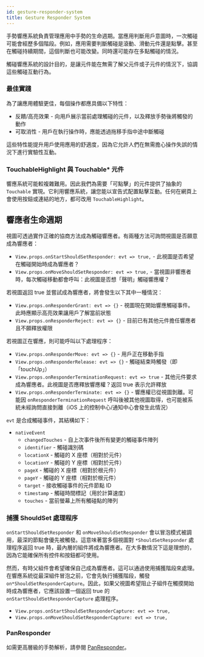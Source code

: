 ```yaml
---
id: gesture-responder-system
title: Gesture Responder System
---
```


手勢響應系統負責管理應用中手勢的生命週期。當應用判斷用戶意圖時，一次觸碰可能會經歷多個階段。例如，應用需要判斷觸碰是滾動、滑動元件還是點擊。甚至在觸碰持續期間，這個判斷也可能改變。同時還可能存在多點觸碰的情況。

觸碰響應系統的設計目的，是讓元件能在無需了解父元件或子元件的情況下，協調這些觸碰互動行為。

### 最佳實踐

為了讓應用體驗更佳，每個操作都應具備以下特性：

- 反饋/高亮效果 - 向用戶展示當前處理觸碰的元件，以及釋放手勢後將觸發的動作
- 可取消性 - 用戶在執行操作時，應能透過拖移手指中途中斷觸碰

這些特性能提升用戶使用應用的舒適度，因為它允許人們在無需擔心操作失誤的情況下進行實驗性互動。

### TouchableHighlight 與 Touchable* 元件

響應系統可能較複雜難用。因此我們為需要「可點擊」的元件提供了抽象的 `Touchable` 實現。它利用響應系統，讓您能以宣告式配置點擊互動。任何在網頁上會使用按鈕或連結的地方，都可改用 `TouchableHighlight`。

## 響應者生命週期

視圖可透過實作正確的協商方法成為觸碰響應者。有兩種方法可詢問視圖是否願意成為響應者：

- `View.props.onStartShouldSetResponder: evt => true,` - 此視圖是否希望在觸碰開始時成為響應者？
- `View.props.onMoveShouldSetResponder: evt => true,` - 當視圖非響應者時，每次觸碰移動都會呼叫：此視圖是否想「聲明」觸碰響應權？

若視圖返回 true 並嘗試成為響應者，將會發生以下其中一種情況：

- `View.props.onResponderGrant: evt => {}` - 視圖現在開始響應觸碰事件。此時應顯示高亮效果讓用戶了解當前狀態
- `View.props.onResponderReject: evt => {}` - 目前已有其他元件擔任響應者且不願釋放權限

若視圖正在響應，則可能呼叫以下處理程序：

- `View.props.onResponderMove: evt => {}` - 用戶正在移動手指
- `View.props.onResponderRelease: evt => {}` - 觸碰結束時觸發（即「touchUp」）
- `View.props.onResponderTerminationRequest: evt => true` - 其他元件要求成為響應者。此視圖是否應釋放響應權？返回 true 表示允許釋放
- `View.props.onResponderTerminate: evt => {}` - 響應權已從視圖剝離。可能因 `onResponderTerminationRequest` 呼叫後被其他視圖取得，也可能被系統未經詢問直接剝離（iOS 上的控制中心/通知中心會發生此情況）

`evt` 是合成觸碰事件，其結構如下：

- `nativeEvent`
  - `changedTouches` - 自上次事件後所有變更的觸碰事件陣列
  - `identifier` - 觸碰識別碼
  - `locationX` - 觸碰的 X 座標（相對於元件）
  - `locationY` - 觸碰的 Y 座標（相對於元件）
  - `pageX` - 觸碰的 X 座標（相對於根元件）
  - `pageY` - 觸碰的 Y 座標（相對於根元件）
  - `target` - 接收觸碰事件的元件節點 ID
  - `timestamp` - 觸碰時間標記（用於計算速度）
  - `touches` - 當前螢幕上所有觸碰點的陣列

### 捕獲 ShouldSet 處理程序

`onStartShouldSetResponder` 和 `onMoveShouldSetResponder` 會以冒泡模式被調用，最深的節點會優先被觸發。這意味著當多個視圖對 `*ShouldSetResponder` 處理程序返回 true 時，最內層的組件將成為響應者。在大多數情況下這是理想的，因為它能確保所有控件和按鈕都可使用。

然而，有時父組件會希望確保自己成為響應者。這可以通過使用捕獲階段來處理。在響應系統從最深組件冒泡之前，它會先執行捕獲階段，觸發 `on*ShouldSetResponderCapture`。因此，如果父視圖希望阻止子組件在觸摸開始時成為響應者，它應該設置一個返回 true 的 `onStartShouldSetResponderCapture` 處理程序。

- `View.props.onStartShouldSetResponderCapture: evt => true,`
- `View.props.onMoveShouldSetResponderCapture: evt => true,`

### PanResponder

如需更高層級的手勢解析，請參閱 [PanResponder](panresponder.md)。